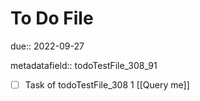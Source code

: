 # To Do File

due:: 2022-09-27

metadatafield:: todoTestFile_308_91

- [ ] Task of todoTestFile_308 1 [[Query me]]
